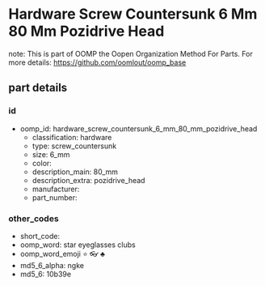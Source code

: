 # Hardware Screw Countersunk 6 Mm 80 Mm Pozidrive Head  

note: This is part of OOMP the Oopen Organization Method For Parts. For more details: https://github.com/oomlout/oomp_base

##  part details





### id
* oomp_id: hardware_screw_countersunk_6_mm_80_mm_pozidrive_head
  * classification: hardware
  * type: screw_countersunk
  * size: 6_mm
  * color: 
  * description_main: 80_mm
  * description_extra: pozidrive_head
  * manufacturer: 
  * part_number: 

### other_codes
* short_code: 
* oomp_word: star eyeglasses clubs
* oomp_word_emoji :star: :eyeglasses: :clubs:
* md5_6_alpha: ngke
* md5_6: 10b39e